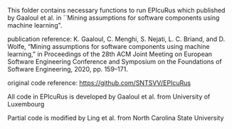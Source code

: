 This folder contains necessary functions to run EPIcuRus which published by Gaaloul et al. in ``Mining assumptions for software components using machine learning".

publication reference: 
K. Gaaloul, C. Menghi, S. Nejati, L. C. Briand, and D. Wolfe, “Mining assumptions for software components using machine learning,” in Proceedings of the 28th ACM Joint Meeting on European Software Engineering Conference and Symposium on the Foundations of Software Engineering, 2020, pp. 159–171.

original code reference:
https://github.com/SNTSVV/EPIcuRus

All code in EPIcuRus is developed by Gaaloul et al. from University of Luxembourg

Partial code is modified by Ling et al. from North Carolina State University

